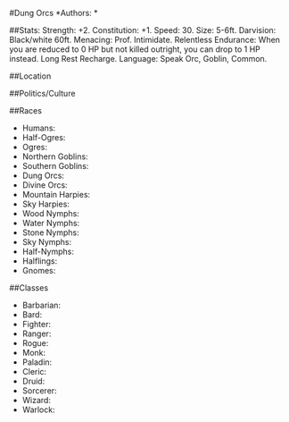 #Dung Orcs
*Authors:  *

##Stats:
Strength: +2. 
Constitution: +1.
Speed: 30.
Size: 5-6ft.
Darvision: Black/white 60ft.
Menacing: Prof. Intimidate.
Relentless Endurance: When you are reduced to 0 HP but not killed outright, you can drop to 1 HP instead. Long Rest Recharge.
Language: Speak Orc, Goblin, Common.

##Location


##Politics/Culture


##Races
* Humans: 
* Half-Ogres: 
* Ogres: 
* Northern Goblins: 
* Southern Goblins: 
* Dung Orcs: 
* Divine Orcs: 
* Mountain Harpies: 
* Sky Harpies:
* Wood Nymphs: 
* Water Nymphs: 
* Stone Nymphs: 
* Sky Nymphs: 
* Half-Nymphs: 
* Halflings: 
* Gnomes: 

##Classes
* Barbarian: 
* Bard:  
* Fighter: 
* Ranger:  
* Rogue: 
* Monk: 
* Paladin: 
* Cleric: 
* Druid: 
* Sorcerer: 
* Wizard: 
* Warlock:  
